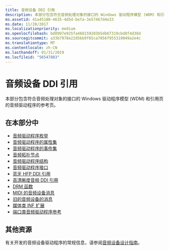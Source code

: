 ```yaml
---
title: 音频设备 DDI 引用
description: 本部分包含符合音频处理对象的接口的 Windows 驱动程序模型 (WDM) 和引用页的音频驱动程序的参考页。
ms.assetid: 41a45180-4635-4d5d-befa-3e57467d4e33
ms.date: 11/28/2017
ms.localizationpriority: medium
ms.openlocfilehash: bd8997e925fa468159203b5db6f319cbd8f4d38d
ms.sourcegitcommit: a33b7978e22d5bb9f65ca7056f955319049a2e4c
ms.translationtype: MT
ms.contentlocale: zh-CN
ms.lasthandoff: 01/31/2019
ms.locfileid: "56547883"
---
```

# <a name="audio-devices-ddi-reference"></a>音频设备 DDI 引用


本部分包含符合音频处理对象的接口的 Windows 驱动程序模型 (WDM) 和引用页的音频驱动程序的参考页。

## <a name="span-idinthissectionspanin-this-section"></a><span id="in_this_section"></span>在本部分中


-   [音频驱动程序枚举](audio-drivers-enumerations.md)
-   [音频驱动程序的属性集](audio-drivers-property-sets.md)
-   [音频驱动程序的事件集](audio-drivers-event-sets.md)
-   [音频拓扑节点](audio-topology-nodes.md)
-   [音频驱动程序结构](audio-drivers-structures.md)
-   [音频驱动程序接口](audio-drivers-interfaces.md)
-   [蓝牙 HFP DDI 引用](bluetooth-hfp-ddi-reference.md)
-   [高清晰度音频 DDI 引用](high-definition-audio-ddi-reference.md)
-   [DRM 函数](drm-functions.md)
-   [MIDI 的音频设备消息](audio-device-messages-for-midi.md)
-   [旧的音频设备的消息](legacy-audio-device-messages.md)
-   [媒体类 INF 扩展](media-class-inf-extensions.md)
-   [端口类音频驱动程序参考](port-class-audio-driver-reference.md)

## <a name="span-idadditionalresourcesspanadditional-resources"></a><span id="additional_resources"></span>其他资源


有关开发的音频设备驱动程序的常规信息，请参阅[音频设备设计指南](https://go.microsoft.com/fwlink/p/?LinkID=822637)。

 

 





